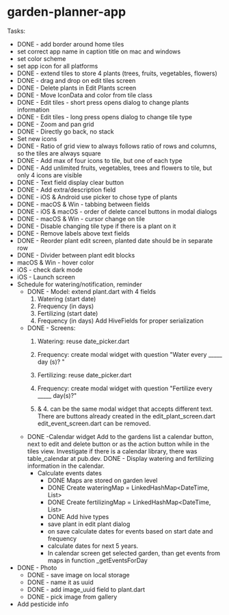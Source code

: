 # garden-planner-app

Tasks:
- DONE - add border around home tiles
- set correct app name in caption title on mac and windows
- set color scheme
- set app icon for all platforms
- DONE - extend tiles to store 4 plants (trees, fruits, vegetables, flowers)
- DONE - drag and drop on edit tiles screen
- DONE - Delete plants in Edit Plants screen
- DONE - Move IconData and color from tile class
- DONE - Edit tiles - short press opens dialog to change plants information
- DONE - Edit tiles - long press opens dialog to change tile type
- DONE - Zoom and pan grid
- DONE - Directly go back, no stack
- Set new icons
- DONE - Ratio of grid view to always follows ratio of rows and columns, so the tiles are always square
- DONE - Add max of four icons to tile, but one of each type
- DONE - Add unlimited fruits, vegetables, trees and flowers to tile, but only 4 icons are visible
- DONE - Text field display clear button
- DONE - Add extra/description field
- DONE - iOS & Android use picker to chose type of plants
- DONE - macOS & Win - tabbing between fields
- DONE - iOS & macOS - order of delete cancel buttons in modal dialogs
- DONE - macOS & Win - cursor change on tile
- DONE - Disable changing tile type if there is a plant on it
- DONE - Remove labels above text fields
- DONE - Reorder plant edit screen, planted date should be in separate row
- DONE - Divider between plant edit blocks
- macOS & Win - hover color
- iOS - check dark mode
- iOS - Launch screen
- Schedule for watering/notification, reminder
    - DONE - Model: extend plant.dart with 4 fields
        1. Watering (start date)
        2. Frequency (in days)
        3. Fertilizing (start date)
        4. Frequency (in days)
      Add HiveFields for proper serialization
    - DONE - Screens:
        1. Watering: reuse date_picker.dart
        2. Frequency: create modal widget with question "Water every
        _____ day
        (s)? "
        3. Fertilizing: reuse date_picker.dart
        4. Frequency: create modal widget with question "Fertilize every
        _____ day(s)?"

        2. & 4. can be the same modal widget that accepts different
        text.
        There are buttons already created in the edit_plant_screen.dart
        edit_event_screen.dart can be removed.
    - DONE -Calendar widget
      Add to the gardens list a calendar button, next to edit and delete button
      or as the action button while in the tiles view.
      Investigate if there is a calendar library, there was table_calendar at
       pub.dev.
      DONE - Display watering and fertilizing information in the calendar.
      - Calculate events dates
        - DONE Maps are stored on garden level
        - DONE Create wateringMap = LinkedHashMap<DateTime, List<String>>
        - DONE Create fertilizingMap = LinkedHashMap<DateTime, List<String>>
        - DONE Add hive types
        - save plant in edit plant dialog
        - on save calculate dates for events based on start date and frequency
        - calculate dates for next 5 years.
        - In calendar screen get selected garden, than get events from maps
          in function _getEventsForDay
- DONE - Photo
    - DONE - save image on local storage
    - DONE - name it as uuid
    - DONE - add image_uuid field to plant.dart
    - DONE - pick image from gallery
- Add pesticide info
